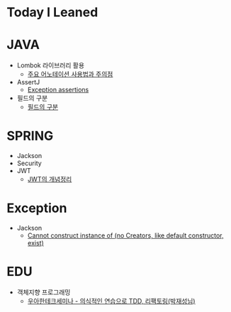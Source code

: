 # Today I Leaned 

# JAVA
* Lombok 라이브러리 활용
  * <a href="https://github.com/awesomejang/TIL/blob/main/Java/Lombok.md">주요 어노테이션 사용법과 주의점</a>
* AssertJ
  * <a href="https://github.com/awesomejang/TIL/blob/main/Java/Test/AssertJ_Exception_assertions.md">Exception assertions</a>
* 필드의 구분 
  * <a href="https://github.com/awesomejang/TIL/blob/main/Java/Field_division.md">필드의 구분</a>
    
# SPRING
* Jackson
* Security
* JWT  
  * <a href="https://github.com/awesomejang/TIL/blob/main/Spring/JWT.md">JWT의 개념정리</a>

# Exception
* Jackson
  * <a href="https://github.com/awesomejang/TIL/blob/main/Exception/Jackson/NoCreators.md">Cannot construct instance of (no Creators, like default constructor, exist)</a>  
  


# EDU
* 객체지향 프로그래밍
  * <a href="https://github.com/awesomejang/TIL/blob/main/EDU/woowa_TDD%26refactoring.md">우아한테크세미나 - 의식적인 연습으로 TDD, 리팩토링(박재성님)</a>

